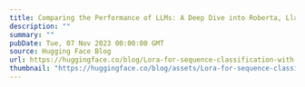 ```yaml
---
title: Comparing the Performance of LLMs: A Deep Dive into Roberta, Llama 2, and Mistral for Disaster Tweets Analysis with Lora
description: ""
summary: ""
pubDate: Tue, 07 Nov 2023 00:00:00 GMT
source: Hugging Face Blog
url: https://huggingface.co/blog/Lora-for-sequence-classification-with-Roberta-Llama-Mistral
thumbnail: "https://huggingface.co/blog/assets/Lora-for-sequence-classification-with-Roberta-Llama-Mistral/Thumbnail.png"
---
```


